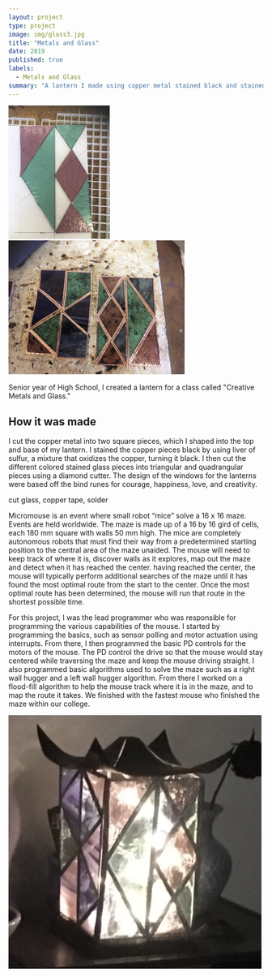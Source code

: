 ```yaml
---
layout: project
type: project
image: img/glass3.jpg
title: "Metals and Glass"
date: 2019
published: true
labels:
  - Metals and Glass
summary: "A lantern I made using copper metal stained black and stained glass."
---
```


<div class="text-center p-4">
  <img width="200px" src="../img/glass1.jpg" class="img-thumbnail" >
  <img width="348px" src="../img/glass2.jpg" class="img-thumbnail" >
</div>

Senior year of High School, I created a lantern for a class called "Creative Metals and Glass." 

## How it was made 

I cut the copper metal into two square pieces, which I shaped into the top and base of my lantern. I stained the copper pieces black by using liver of sulfur, a mixture that oxidizes the copper, turning it black. I then cut the different colored stained glass pieces into triangular and quadrangular pieces using a diamond cutter. The design of the windows for the lanterns were based off the bind runes for courage, happiness, love, and creativity. 

cut glass, copper tape, solder 

Micromouse is an event where small robot “mice” solve a 16 x 16 maze.  Events are held worldwide.  The maze is made up of a 16 by 16 gird of cells, each 180 mm square with walls 50 mm high.  The mice are completely autonomous robots that must find their way from a predetermined starting position to the central area of the maze unaided.  The mouse will need to keep track of where it is, discover walls as it explores, map out the maze and detect when it has reached the center.  having reached the center, the mouse will typically perform additional searches of the maze until it has found the most optimal route from the start to the center.  Once the most optimal route has been determined, the mouse will run that route in the shortest possible time.

For this project, I was the lead programmer who was responsible for programming the various capabilities of the mouse.  I started by programming the basics, such as sensor polling and motor actuation using interrupts.  From there, I then programmed the basic PD controls for the motors of the mouse.  The PD control the drive so that the mouse would stay centered while traversing the maze and keep the mouse driving straight.  I also programmed basic algorithms used to solve the maze such as a right wall hugger and a left wall hugger algorithm.  From there I worked on a flood-fill algorithm to help the mouse track where it is in the maze, and to map the route it takes.  We finished with the fastest mouse who finished the maze within our college.

<div class="text-center p-4">
  <img width="500px" src="../img/glass3.jpg" class="img-thumbnail" >
</div>
